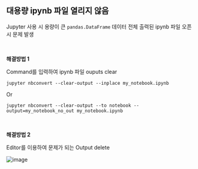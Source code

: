 ## 대용량 ipynb 파일 열리지 않음

Jupyter 사용 시 용량이 큰 `pandas.DataFrame` 데이터 전체 출력된 ipynb 파일 오픈 시 문제 발생

<br>

**해결방법 1**

Command를 입력하여 ipynb 파일 ouputs clear

```
jupyter nbconvert --clear-output --inplace my_notebook.ipynb
```

Or

```
jupyter nbconvert --clear-output --to notebook --output=my_notebook_no_out my_notebook.ipynb
```

<br>

**해결방법 2**

Editor를 이용하여 문제가 되는 Output delete

![image](https://user-images.githubusercontent.com/126761154/231330333-0e6ee233-cdf5-4254-bbdb-2ed1265438b9.png)

